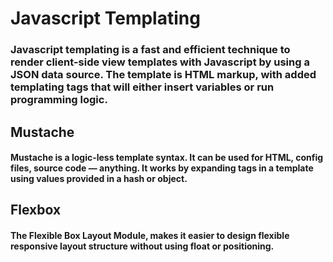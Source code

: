 # Javascript Templating

### Javascript templating is a fast and efficient technique to render client-side view templates with Javascript by using a JSON data source. The template is HTML markup, with added templating tags that will either insert variables or run programming logic.

## Mustache

#### Mustache is a logic-less template syntax. It can be used for HTML, config files, source code — anything. It works by expanding tags in a template using values provided in a hash or object.

## Flexbox

#### The Flexible Box Layout Module, makes it easier to design flexible responsive layout structure without using float or positioning.